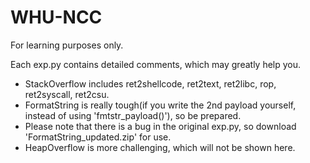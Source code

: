 # WHU-NCC
For learning purposes only.

Each exp.py contains detailed comments, which may greatly help you.
* StackOverflow includes ret2shellcode, ret2text, ret2libc, rop, ret2syscall, ret2csu.
* FormatString is really tough(if you write the 2nd payload yourself, instead of using 'fmtstr_payload()'), so be prepared.
* Please note that there is a bug in the original exp.py, so download 'FormatString_updated.zip' for use.
* HeapOverflow is more challenging, which will not be shown here.
